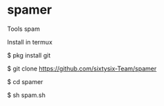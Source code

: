 # spamer
Tools spam

Install in termux

$ pkg install git

$ git clone https://github.com/sixtysix-Team/spamer

$ cd spamer

$ sh spam.sh

